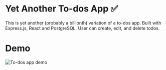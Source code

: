 # Yet Another To-dos App ✅

This is yet another (probably a billionth) variation of a to-dos app.
Built with Express.js, React and PostgreSQL.
User can create, edit, and delete todos.

# Demo

![To-dos app demo](demo/demo.gif)
